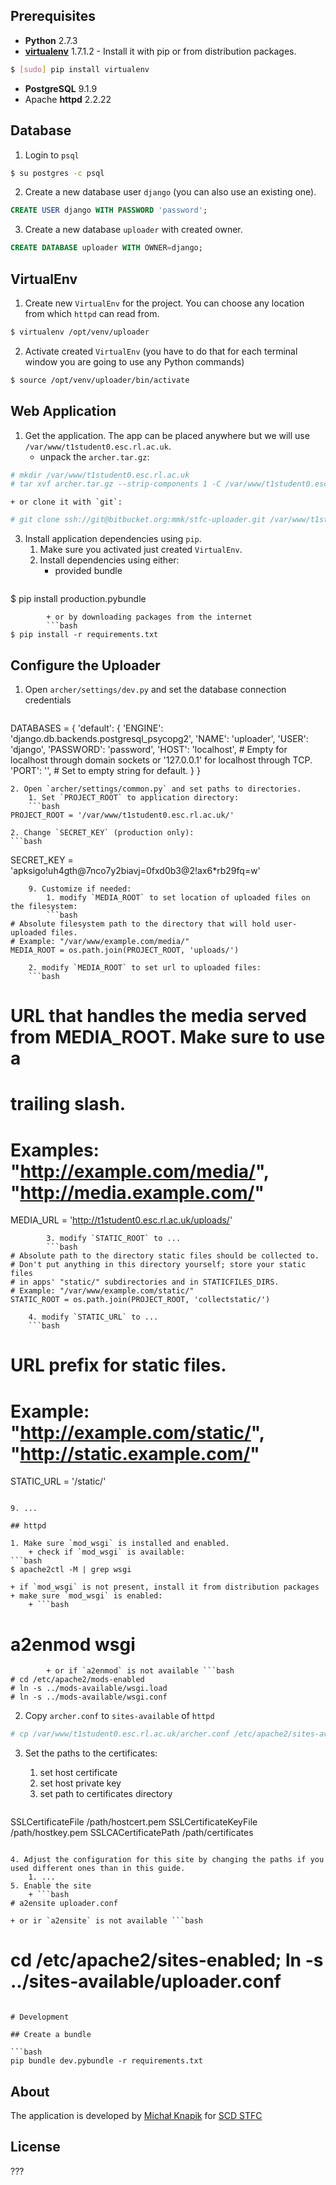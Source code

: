 ## Prerequisites

+ **Python** 2.7.3
+ **[virtualenv](http://www.virtualenv.org/en/latest/)** 1.7.1.2 -
    Install it with pip or from distribution packages.
```bash
$ [sudo] pip install virtualenv
```
+ **PostgreSQL** 9.1.9
+ Apache **httpd** 2.2.22

## Database

1. Login to `psql`
```bash
$ su postgres -c psql
```
2. Create a new database user `django` (you can also use an existing one).
```sql
CREATE USER django WITH PASSWORD 'password';
```
3. Create a new database `uploader` with created owner.
```sql
CREATE DATABASE uploader WITH OWNER=django;
``` 

## VirtualEnv

1. Create new `VirtualEnv` for the project. You can choose any location from which `httpd` can read from.
```bash
$ virtualenv /opt/venv/uploader
```
2. Activate created `VirtualEnv` (you have to do that for each terminal window you are going to use any Python commands)
```bash
$ source /opt/venv/uploader/bin/activate
```

## Web Application

1. Get the application. The app can be placed anywhere but we will use `/var/www/t1student0.esc.rl.ac.uk`.
    + unpack the `archer.tar.gz`:
```bash
# mkdir /var/www/t1student0.esc.rl.ac.uk
# tar xvf archer.tar.gz --strip-components 1 -C /var/www/t1student0.esc.rl.ac.uk
```
    + or clone it with `git`:
```bash
# git clone ssh://git@bitbucket.org:mmk/stfc-uploader.git /var/www/t1student0.esc.rl.ac.uk/
```
3. Install application dependencies using `pip`.
    1. Make sure you activated just created `VirtualEnv`.
    2. Install dependencies using either:
        + provided bundle
        ```bash
$ pip install production.pybundle
```
        + or by downloading packages from the internet
        ```bash
$ pip install -r requirements.txt
```

## Configure the Uploader

1. Open `archer/settings/dev.py` and set the database connection credentials
    ```python
DATABASES = {
    'default': {
        'ENGINE': 'django.db.backends.postgresql_psycopg2',
        'NAME': 'uploader',
        'USER': 'django',
        'PASSWORD': 'password',
        'HOST': 'localhost', # Empty for localhost through domain sockets or '127.0.0.1' for localhost through TCP.
        'PORT': '', # Set to empty string for default.
    }
}
```
2. Open `archer/settings/common.py` and set paths to directories.
    1. Set `PROJECT_ROOT` to application directory:
    ```bash
PROJECT_ROOT = '/var/www/t1student0.esc.rl.ac.uk/'
```
    2. Change `SECRET_KEY` (production only):
    ```bash
SECRET_KEY = 'apksigo!uh4gth@7nco7y2biavj=0fxd0b3@2!ax6*rb29fq=w'
```
    9. Customize if needed:
        1. modify `MEDIA_ROOT` to set location of uploaded files on the filesystem:
        ```bash
# Absolute filesystem path to the directory that will hold user-uploaded files.
# Example: "/var/www/example.com/media/"
MEDIA_ROOT = os.path.join(PROJECT_ROOT, 'uploads/')
```
        2. modify `MEDIA_ROOT` to set url to uploaded files:
        ```bash
# URL that handles the media served from MEDIA_ROOT. Make sure to use a
# trailing slash.
# Examples: "http://example.com/media/", "http://media.example.com/"
MEDIA_URL = 'http://t1student0.esc.rl.ac.uk/uploads/'
```
        3. modify `STATIC_ROOT` to ...
        ```bash
# Absolute path to the directory static files should be collected to.
# Don't put anything in this directory yourself; store your static files
# in apps' "static/" subdirectories and in STATICFILES_DIRS.
# Example: "/var/www/example.com/static/"
STATIC_ROOT = os.path.join(PROJECT_ROOT, 'collectstatic/')
```
        4. modify `STATIC_URL` to ...
        ```bash
# URL prefix for static files.
# Example: "http://example.com/static/", "http://static.example.com/"
STATIC_URL = '/static/'
```

9. ...

## httpd

1. Make sure `mod_wsgi` is installed and enabled.
    + check if `mod_wsgi` is available:
```bash
$ apache2ctl -M | grep wsgi
```
    + if `mod_wsgi` is not present, install it from distribution packages
    + make sure `mod_wsgi` is enabled:
        + ```bash
# a2enmod wsgi
```
        + or if `a2enmod` is not available ```bash
# cd /etc/apache2/mods-enabled
# ln -s ../mods-available/wsgi.load
# ln -s ../mods-available/wsgi.conf
```

2. Copy `archer.conf` to `sites-available` of `httpd`
```bash
# cp /var/www/t1student0.esc.rl.ac.uk/archer.conf /etc/apache2/sites-available/uploader.conf
```
3. Set the paths to the certificates:
    1. set host certificate
    2. set host private key
    3. set path to certificates directory

    ```apache
  SSLCertificateFile    /path/hostcert.pem
  SSLCertificateKeyFile /path/hostkey.pem
  SSLCACertificatePath  /path/certificates
```

4. Adjust the configuration for this site by changing the paths if you used different ones than in this guide.
    1. ...
5. Enable the site
    + ```bash
# a2ensite uploader.conf
```
    + or ir `a2ensite` is not available ```bash
# cd /etc/apache2/sites-enabled; ln -s ../sites-available/uploader.conf
```

# Development

## Create a bundle

```bash
pip bundle dev.pybundle -r requirements.txt
```

## About

The application is developed by [Michał Knapik](http://github.com/mknapik) for [SCD STFC](http://www.stfc.ac.uk/SCD)

## License

???